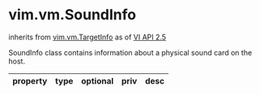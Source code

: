 vim.vm.SoundInfo
================
inherits from [vim.vm.TargetInfo](docs/vim.vm.TargetInfo.md)
as of [VI API 2.5](vim.version.md#vim.version.version2)


SoundInfo class contains information about a physical sound  card on the host.

| property | type | optional | priv | desc |
|:---------|:-----|:---------|:-----|:-----|


